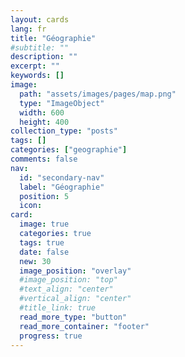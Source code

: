 ```yaml
---
layout: cards
lang: fr
title: "Géographie"
#subtitle: ""
description: ""
excerpt: ""
keywords: []
image:
  path: "assets/images/pages/map.png"
  type: "ImageObject"
  width: 600
  height: 400
collection_type: "posts"
tags: []
categories: ["geographie"]
comments: false
nav:
  id: "secondary-nav"
  label: "Géographie"
  position: 5
  icon:
card:
  image: true
  categories: true
  tags: true
  date: false
  new: 30
  image_position: "overlay"
  #image_position: "top"
  #text_align: "center"
  #vertical_align: "center"
  #title_link: true
  read_more_type: "button"
  read_more_container: "footer"
  progress: true
---
```

